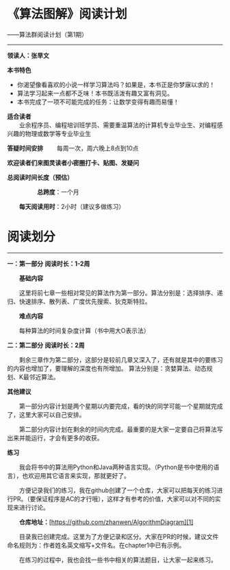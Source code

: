 

# 《算法图解》阅读计划
——算法群阅读计划（第1期） 


----------


**领读人：张旱文**

**本书特色**　　

 - 你渴望像看喜欢的小说一样学习算法吗？如果是，本书正是你梦寐以求的！
 - 算法学习起来一点都不乏味！本书既活泼有趣又富有洞见。
 - 本书完成了一项不可能完成的任务：让数学变得有趣而易懂！　　
 　　

**适合读者**  
　　业余程序员、编程培训班学员、需要重温算法的计算机专业毕业生、对编程感兴趣的物理或数学等专业毕业生

**答疑时间安排**
　　每周一次，周六晚上8点到10点

**欢迎读者们来图灵读者小密圈打卡、贴图、发疑问**

**总阅读时间长度（预估）**  

　　　　　**总跨度**：一个月  
	 
　　**每天阅读用时**：2小时（建议多做练习）

# 阅读划分


----------


**一：第一部分**
**阅读时长：1-2周**  

　　**基础内容**  
  
　　这里将前七章一些相对常见的算法作为第一部分。算法分别是：选择排序、递归、快速排序、散列表、广度优先搜索、狄克斯特拉。
	  
	  
　　**难点内容**　　  
  
　　每种算法的时间复杂度计算（书中用大O表示法）

**二：第二部分**
**阅读时长：2周**  

　　剩余三章作为第二部分，这部分是较前几章又深入了，还有就是其中的要练习的内容也增加了，要理解的深度也有所增加。
	算法分别是：贪婪算法、动态规划、K最邻近算法。
  
  
**其他建议**    

　　第一部分内容计划是两个星期以内要完成，看的快的同学可能一个星期就完成了，这里大家可以自己安排。  
  
　　第二部分内容计划在剩余的时间内完成。最重要的是大家一定要自己将算法写出来并能运行，才会有更多的收获。
  
  
**练习**  

　　我会将书中的算法用Python和Java两种语言实现。（Python是书中使用的语言），也欢迎用其它语言来实现，那就更好了。　　  
  
　　方便记录我们的练习，我在github创建了一个仓库，大家可以把每天的练习进行PR。（要保证程序是AC的才行哦），这样才有参考的价值，大家可以对不同的实现来进行讨论。  
  
　　**仓库地址：**[https://github.com/zhanwen/AlgorithmDiagram][1]  
  
　　目录我已创建完成。这里为了方便记录和区分。大家在PR的时候，建议文件命名规则为：作者姓名英文缩写+文件名。在chapter1中已有示例。   
  
　　在练习的过程中，我也会找一些书中相关的算法题目，让大家一起来练习。

  [1]: https://github.com/zhanwen/AlgorithmDiagram
